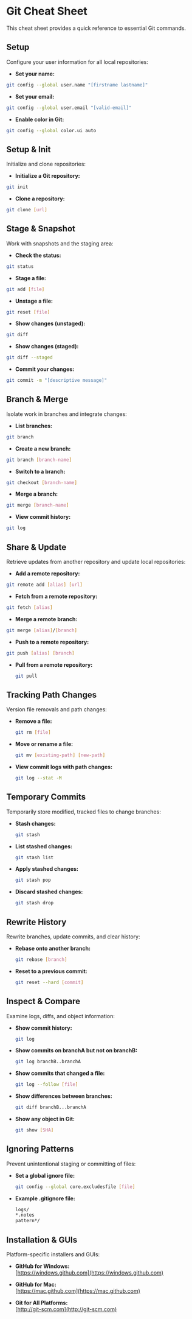 # Git Cheat Sheet

This cheat sheet provides a quick reference to essential Git commands.

## Setup

Configure your user information for all local repositories:

- **Set your name:**

```bash
git config --global user.name "[firstname lastname]"
```

- **Set your email:**

```bash
git config --global user.email "[valid-email]"
```

- **Enable color in Git:**

```bash
git config --global color.ui auto
```

## Setup & Init

Initialize and clone repositories:

- **Initialize a Git repository:**

```bash
git init
```

- **Clone a repository:**

```bash
git clone [url]
```

## Stage & Snapshot

Work with snapshots and the staging area:

- **Check the status:**

```bash
git status
```

- **Stage a file:**

```bash
git add [file]
```

- **Unstage a file:**

```bash
git reset [file]
```

- **Show changes (unstaged):**

```bash
git diff
```

- **Show changes (staged):**

```bash
git diff --staged
```

- **Commit your changes:**

```bash
git commit -m "[descriptive message]"
```

## Branch & Merge

Isolate work in branches and integrate changes:

- **List branches:**

```bash
git branch
```

- **Create a new branch:**

```bash
git branch [branch-name]
```

- **Switch to a branch:**

```bash
git checkout [branch-name]
```

- **Merge a branch:**

```bash
git merge [branch-name]
```

- **View commit history:**

```bash
git log
```

## Share & Update

Retrieve updates from another repository and update local repositories:

- **Add a remote repository:**

```bash
git remote add [alias] [url]
```

- **Fetch from a remote repository:**

```bash
git fetch [alias]
```

- **Merge a remote branch:**

```bash
git merge [alias]/[branch]
```

- **Push to a remote repository:**

```bash
git push [alias] [branch]
```

- **Pull from a remote repository:**

  ```bash
  git pull
  ```

## Tracking Path Changes

Version file removals and path changes:

- **Remove a file:**

  ```bash
  git rm [file]
  ```

- **Move or rename a file:**

  ```bash
  git mv [existing-path] [new-path]
  ```

- **View commit logs with path changes:**

  ```bash
  git log --stat -M
  ```

## Temporary Commits

Temporarily store modified, tracked files to change branches:

- **Stash changes:**

  ```bash
  git stash
  ```

- **List stashed changes:**

  ```bash
  git stash list
  ```

- **Apply stashed changes:**

  ```bash
  git stash pop
  ```

- **Discard stashed changes:**

  ```bash
  git stash drop
  ```

## Rewrite History

Rewrite branches, update commits, and clear history:

- **Rebase onto another branch:**

  ```bash
  git rebase [branch]
  ```

- **Reset to a previous commit:**

  ```bash
  git reset --hard [commit]
  ```

## Inspect & Compare

Examine logs, diffs, and object information:

- **Show commit history:**

  ```bash
  git log
  ```

- **Show commits on branchA but not on branchB:**

  ```bash
  git log branchB..branchA
  ```

- **Show commits that changed a file:**

  ```bash
  git log --follow [file]
  ```

- **Show differences between branches:**

  ```bash
  git diff branchB...branchA
  ```

- **Show any object in Git:**

  ```bash
  git show [SHA]
  ```

## Ignoring Patterns

Prevent unintentional staging or committing of files:

- **Set a global ignore file:**

  ```bash
  git config --global core.excludesfile [file]
  ```

- **Example .gitignore file:**

  ```bash
  logs/
  *.notes
  pattern*/
  ```

## Installation & GUIs

Platform-specific installers and GUIs:

- **GitHub for Windows:**  
  [https://windows.github.com](https://windows.github.com)

- **GitHub for Mac:**  
  [https://mac.github.com](https://mac.github.com)

- **Git for All Platforms:**  
  [http://git-scm.com](http://git-scm.com)

